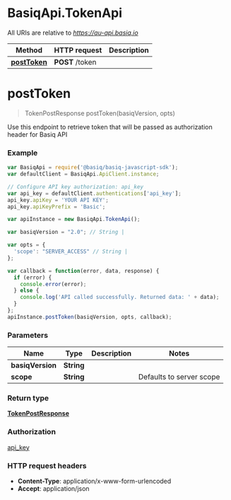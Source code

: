 # BasiqApi.TokenApi

All URIs are relative to *https://au-api.basiq.io*

Method | HTTP request | Description
------------- | ------------- | -------------
[**postToken**](TokenApi.md#postToken) | **POST** /token | 


<a name="postToken"></a>
# **postToken**
> TokenPostResponse postToken(basiqVersion, opts)



Use this endpoint to retrieve token that will be passed as authorization header for Basiq API

### Example
```javascript
var BasiqApi = require('@basiq/basiq-javascript-sdk');
var defaultClient = BasiqApi.ApiClient.instance;

// Configure API key authorization: api_key
var api_key = defaultClient.authentications['api_key'];
api_key.apiKey = 'YOUR API KEY';
api_key.apiKeyPrefix = 'Basic';

var apiInstance = new BasiqApi.TokenApi();

var basiqVersion = "2.0"; // String | 

var opts = { 
  'scope': "SERVER_ACCESS" // String | 
};

var callback = function(error, data, response) {
  if (error) {
    console.error(error);
  } else {
    console.log('API called successfully. Returned data: ' + data);
  }
};
apiInstance.postToken(basiqVersion, opts, callback);
```

### Parameters

Name | Type | Description  | Notes
------------- | ------------- | ------------- | -------------
 **basiqVersion** | **String**|  | 
 **scope** | **String**|  | Defaults to server scope 

### Return type

[**TokenPostResponse**](TokenPostResponse.md)

### Authorization

[api_key](../README.md#api_key)

### HTTP request headers

 - **Content-Type**: application/x-www-form-urlencoded
 - **Accept**: application/json

